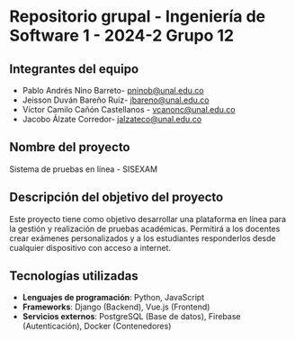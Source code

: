 # Repositorio grupal - Ingeniería de Software 1 - 2024-2 Grupo 12

## Integrantes del equipo
- Pablo Andrés Nino Barreto- pninob@unal.edu.co
- Jeisson Duván Bareño Ruiz- jbareno@unal.edu.co
- Víctor Camilo Cañón Castellanos - vcanonc@unal.edu.co
- Jacobo Álzate Corredor- jalzateco@unal.edu.co

## Nombre del proyecto
Sistema de pruebas en línea - SISEXAM


## Descripción del objetivo del proyecto
Este proyecto tiene como objetivo desarrollar una plataforma en línea para la gestión y realización de pruebas académicas. Permitirá a los docentes crear exámenes personalizados y a los estudiantes responderlos desde cualquier dispositivo con acceso a internet.

## Tecnologías utilizadas
- **Lenguajes de programación**: Python, JavaScript  
- **Frameworks**: Django (Backend), Vue.js (Frontend)  
- **Servicios externos**: PostgreSQL (Base de datos), Firebase (Autenticación), Docker (Contenedores)  


